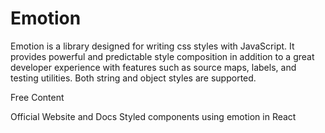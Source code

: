 # Emotion

Emotion is a library designed for writing css styles with JavaScript. It provides powerful and predictable style composition in addition to a great developer experience with features such as source maps, labels, and testing utilities. Both string and object styles are supported.

<ResourceGroupTitle>Free Content</ResourceGroupTitle>

<BadgeLink colorScheme='yellow' badgeText='Read' href='https://emotion.sh/docs/introduction'>Official Website and Docs</BadgeLink>
<BadgeLink badgeText='Watch' href='https://www.youtube.com/watch?v=yO3JU2bMLGA'>Styled components using emotion in React</BadgeLink>
